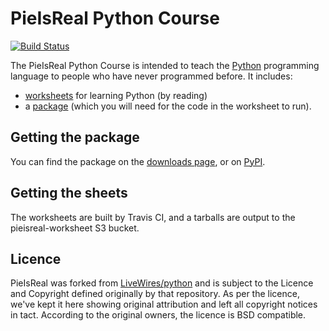 # PieIsReal Python Course #

[![Build Status](https://travis-ci.org/centricwebestate/pieisreal.svg?branch=master)](https://travis-ci.org/centricwebestate/pieisreal/)

The PieIsReal Python Course is intended to teach the [Python](http://www.python.org/) programming language to people who have never programmed before. It includes:

* [worksheets](sheets/) for learning Python (by reading)
* a [package](module/) (which you will need for the code in the worksheet to run).

## Getting the package ##

You can find the package on the [downloads page](https://github.com/centricwebestate/pieisreal/releases), or on [PyPI](https://pypi.python.org/pypi/PieIsReal).

## Getting the sheets ##

The worksheets are built by Travis CI, and a tarballs are output to the pieisreal-worksheet S3 bucket.

## Licence ##
PieIsReal was forked from [LiveWires/python](https://github.com/livewires/python) and is subject to the Licence and Copyright defined originally by that repository.
As per the licence, we've kept it here showing original attribution and left all copyright notices in tact. According to the original owners, the licence is BSD compatible.
